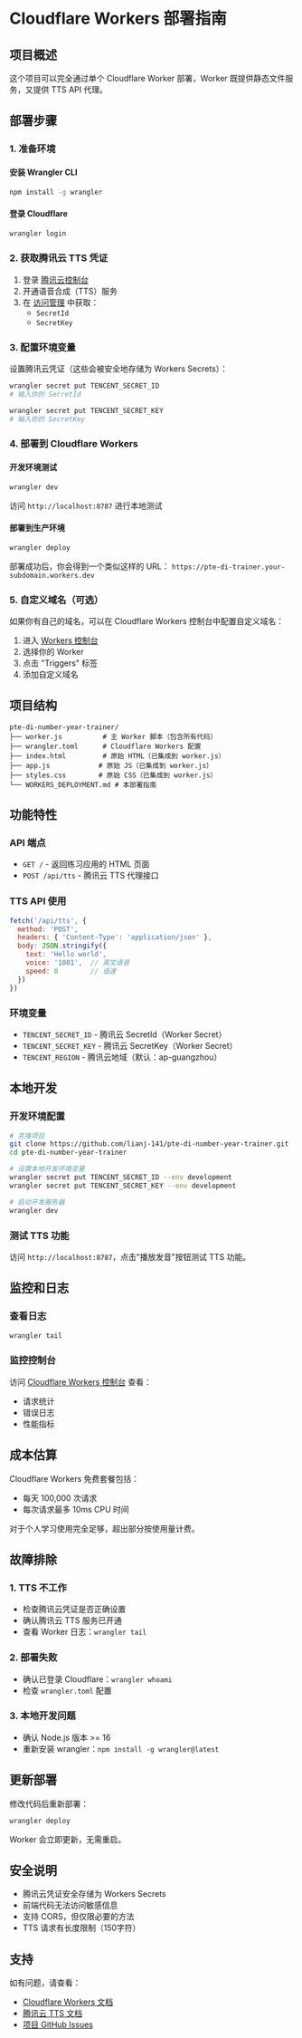 # Cloudflare Workers 部署指南

## 项目概述
这个项目可以完全通过单个 Cloudflare Worker 部署，Worker 既提供静态文件服务，又提供 TTS API 代理。

## 部署步骤

### 1. 准备环境

#### 安装 Wrangler CLI
```bash
npm install -g wrangler
```

#### 登录 Cloudflare
```bash
wrangler login
```

### 2. 获取腾讯云 TTS 凭证

1. 登录 [腾讯云控制台](https://console.cloud.tencent.com/)
2. 开通语音合成（TTS）服务
3. 在 [访问管理](https://console.cloud.tencent.com/cam/capi) 中获取：
   - `SecretId`
   - `SecretKey`

### 3. 配置环境变量

设置腾讯云凭证（这些会被安全地存储为 Workers Secrets）：
```bash
wrangler secret put TENCENT_SECRET_ID
# 输入你的 SecretId

wrangler secret put TENCENT_SECRET_KEY
# 输入你的 SecretKey
```

### 4. 部署到 Cloudflare Workers

#### 开发环境测试
```bash
wrangler dev
```
访问 `http://localhost:8787` 进行本地测试

#### 部署到生产环境
```bash
wrangler deploy
```

部署成功后，你会得到一个类似这样的 URL：
`https://pte-di-trainer.your-subdomain.workers.dev`

### 5. 自定义域名（可选）

如果你有自己的域名，可以在 Cloudflare Workers 控制台中配置自定义域名：

1. 进入 [Workers 控制台](https://dash.cloudflare.com/workers)
2. 选择你的 Worker
3. 点击 "Triggers" 标签
4. 添加自定义域名

## 项目结构

```
pte-di-number-year-trainer/
├── worker.js          # 主 Worker 脚本（包含所有代码）
├── wrangler.toml      # Cloudflare Workers 配置
├── index.html         # 原始 HTML（已集成到 worker.js）
├── app.js            # 原始 JS（已集成到 worker.js）
├── styles.css        # 原始 CSS（已集成到 worker.js）
└── WORKERS_DEPLOYMENT.md # 本部署指南
```

## 功能特性

### API 端点
- `GET /` - 返回练习应用的 HTML 页面
- `POST /api/tts` - 腾讯云 TTS 代理接口

### TTS API 使用
```javascript
fetch('/api/tts', {
  method: 'POST',
  headers: { 'Content-Type': 'application/json' },
  body: JSON.stringify({
    text: 'Hello world',
    voice: '1001',  // 英文语音
    speed: 0        // 语速
  })
})
```

### 环境变量
- `TENCENT_SECRET_ID` - 腾讯云 SecretId（Worker Secret）
- `TENCENT_SECRET_KEY` - 腾讯云 SecretKey（Worker Secret）
- `TENCENT_REGION` - 腾讯云地域（默认：ap-guangzhou）

## 本地开发

### 开发环境配置
```bash
# 克隆项目
git clone https://github.com/lianj-141/pte-di-number-year-trainer.git
cd pte-di-number-year-trainer

# 设置本地开发环境变量
wrangler secret put TENCENT_SECRET_ID --env development
wrangler secret put TENCENT_SECRET_KEY --env development

# 启动开发服务器
wrangler dev
```

### 测试 TTS 功能
访问 `http://localhost:8787`，点击"播放发音"按钮测试 TTS 功能。

## 监控和日志

### 查看日志
```bash
wrangler tail
```

### 监控控制台
访问 [Cloudflare Workers 控制台](https://dash.cloudflare.com/workers) 查看：
- 请求统计
- 错误日志
- 性能指标

## 成本估算

Cloudflare Workers 免费套餐包括：
- 每天 100,000 次请求
- 每次请求最多 10ms CPU 时间

对于个人学习使用完全足够，超出部分按使用量计费。

## 故障排除

### 1. TTS 不工作
- 检查腾讯云凭证是否正确设置
- 确认腾讯云 TTS 服务已开通
- 查看 Worker 日志：`wrangler tail`

### 2. 部署失败
- 确认已登录 Cloudflare：`wrangler whoami`
- 检查 `wrangler.toml` 配置

### 3. 本地开发问题
- 确认 Node.js 版本 >= 16
- 重新安装 wrangler：`npm install -g wrangler@latest`

## 更新部署

修改代码后重新部署：
```bash
wrangler deploy
```

Worker 会立即更新，无需重启。

## 安全说明

- 腾讯云凭证安全存储为 Workers Secrets
- 前端代码无法访问敏感信息
- 支持 CORS，但仅限必要的方法
- TTS 请求有长度限制（150字符）

## 支持

如有问题，请查看：
- [Cloudflare Workers 文档](https://developers.cloudflare.com/workers/)
- [腾讯云 TTS 文档](https://cloud.tencent.com/document/product/1073)
- [项目 GitHub Issues](https://github.com/lianj-141/pte-di-number-year-trainer/issues)